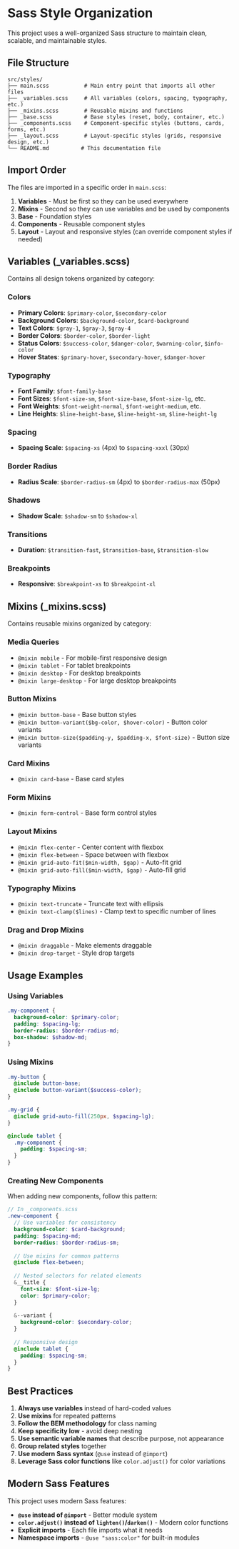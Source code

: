 # Sass Style Organization

This project uses a well-organized Sass structure to maintain clean, scalable, and maintainable styles.

## File Structure

```
src/styles/
├── main.scss           # Main entry point that imports all other files
├── _variables.scss     # All variables (colors, spacing, typography, etc.)
├── _mixins.scss        # Reusable mixins and functions
├── _base.scss          # Base styles (reset, body, container, etc.)
├── _components.scss    # Component-specific styles (buttons, cards, forms, etc.)
├── _layout.scss        # Layout-specific styles (grids, responsive design, etc.)
└── README.md          # This documentation file
```

## Import Order

The files are imported in a specific order in `main.scss`:

1. **Variables** - Must be first so they can be used everywhere
2. **Mixins** - Second so they can use variables and be used by components
3. **Base** - Foundation styles
4. **Components** - Reusable component styles
5. **Layout** - Layout and responsive styles (can override component styles if needed)

## Variables (_variables.scss)

Contains all design tokens organized by category:

### Colors
- **Primary Colors**: `$primary-color`, `$secondary-color`
- **Background Colors**: `$background-color`, `$card-background`
- **Text Colors**: `$gray-1`, `$gray-3`, `$gray-4`
- **Border Colors**: `$border-color`, `$border-light`
- **Status Colors**: `$success-color`, `$danger-color`, `$warning-color`, `$info-color`
- **Hover States**: `$primary-hover`, `$secondary-hover`, `$danger-hover`

### Typography
- **Font Family**: `$font-family-base`
- **Font Sizes**: `$font-size-sm`, `$font-size-base`, `$font-size-lg`, etc.
- **Font Weights**: `$font-weight-normal`, `$font-weight-medium`, etc.
- **Line Heights**: `$line-height-base`, `$line-height-sm`, `$line-height-lg`

### Spacing
- **Spacing Scale**: `$spacing-xs` (4px) to `$spacing-xxxl` (30px)

### Border Radius
- **Radius Scale**: `$border-radius-sm` (4px) to `$border-radius-max` (50px)

### Shadows
- **Shadow Scale**: `$shadow-sm` to `$shadow-xl`

### Transitions
- **Duration**: `$transition-fast`, `$transition-base`, `$transition-slow`

### Breakpoints
- **Responsive**: `$breakpoint-xs` to `$breakpoint-xl`

## Mixins (_mixins.scss)

Contains reusable mixins organized by category:

### Media Queries
- `@mixin mobile` - For mobile-first responsive design
- `@mixin tablet` - For tablet breakpoints
- `@mixin desktop` - For desktop breakpoints
- `@mixin large-desktop` - For large desktop breakpoints

### Button Mixins
- `@mixin button-base` - Base button styles
- `@mixin button-variant($bg-color, $hover-color)` - Button color variants
- `@mixin button-size($padding-y, $padding-x, $font-size)` - Button size variants

### Card Mixins
- `@mixin card-base` - Base card styles

### Form Mixins
- `@mixin form-control` - Base form control styles

### Layout Mixins
- `@mixin flex-center` - Center content with flexbox
- `@mixin flex-between` - Space between with flexbox
- `@mixin grid-auto-fit($min-width, $gap)` - Auto-fit grid
- `@mixin grid-auto-fill($min-width, $gap)` - Auto-fill grid

### Typography Mixins
- `@mixin text-truncate` - Truncate text with ellipsis
- `@mixin text-clamp($lines)` - Clamp text to specific number of lines

### Drag and Drop Mixins
- `@mixin draggable` - Make elements draggable
- `@mixin drop-target` - Style drop targets

## Usage Examples

### Using Variables
```scss
.my-component {
  background-color: $primary-color;
  padding: $spacing-lg;
  border-radius: $border-radius-md;
  box-shadow: $shadow-md;
}
```

### Using Mixins
```scss
.my-button {
  @include button-base;
  @include button-variant($success-color);
}

.my-grid {
  @include grid-auto-fill(250px, $spacing-lg);
}

@include tablet {
  .my-component {
    padding: $spacing-sm;
  }
}
```

### Creating New Components
When adding new components, follow this pattern:

```scss
// In _components.scss
.new-component {
  // Use variables for consistency
  background-color: $card-background;
  padding: $spacing-md;
  border-radius: $border-radius-sm;
  
  // Use mixins for common patterns
  @include flex-between;
  
  // Nested selectors for related elements
  &__title {
    font-size: $font-size-lg;
    color: $primary-color;
  }
  
  &--variant {
    background-color: $secondary-color;
  }
  
  // Responsive design
  @include tablet {
    padding: $spacing-sm;
  }
}
```

## Best Practices

1. **Always use variables** instead of hard-coded values
2. **Use mixins** for repeated patterns
3. **Follow the BEM methodology** for class naming
4. **Keep specificity low** - avoid deep nesting
5. **Use semantic variable names** that describe purpose, not appearance
6. **Group related styles** together
7. **Use modern Sass syntax** (`@use` instead of `@import`)
8. **Leverage Sass color functions** like `color.adjust()` for color variations

## Modern Sass Features

This project uses modern Sass features:

- **`@use` instead of `@import`** - Better module system
- **`color.adjust()` instead of `lighten()`/`darken()`** - Modern color functions
- **Explicit imports** - Each file imports what it needs
- **Namespace imports** - `@use "sass:color"` for built-in modules
